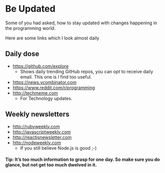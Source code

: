 # Be Updated

Some of you had asked, how to stay updated with changes happening in the programming world.

Here are some links which I look almost daily

## Daily dose
* https://github.com/explore 
    - Shows daily trending GitHub repos, you can opt to receive daily email. This one is I find too useful.
* https://news.ycombinator.com
* https://www.reddit.com/r/programming
* http://techmeme.com 
    - For Technology updates.

## Weekly newsletters
* http://rubyweekly.com
* http://javascriptweekly.com
* http://reactjsnewsletter.com
* http://nodeweekly.com 
    - If you still believe Node.js is good ;-)

#### Tip: It’s too much information to grasp for one day. So make sure you do glance, but not get too much dwelved in it.
